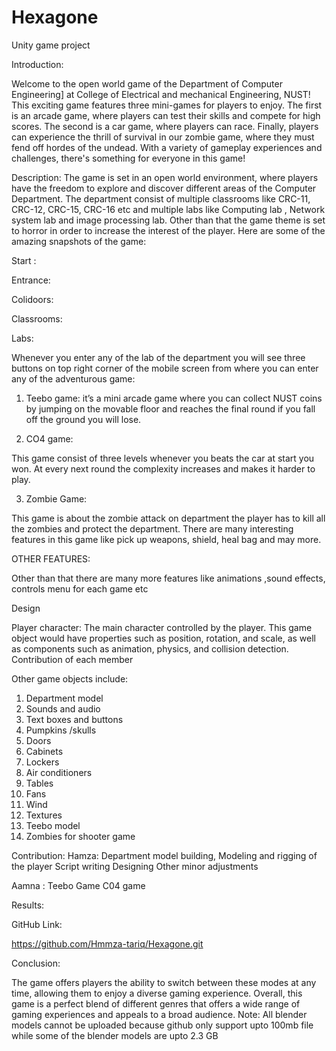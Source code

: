# Hexagone

Unity game project

Introduction:

Welcome to the open world game of the Department of Computer Engineering] at College of Electrical and mechanical Engineering, NUST! This exciting game features three mini-games for players to enjoy. The first is an arcade game, where players can test their skills and compete for high scores. The second is a car game, where players can race. Finally, players can experience the thrill of survival in our zombie game, where they must fend off hordes of the undead. With a variety of gameplay experiences and challenges, there's something for everyone in this game!

Description:
The game is set in an open world environment, where players have the freedom to explore and discover different areas of the Computer Department. The department consist of multiple classrooms like CRC-11, CRC-12, CRC-15, CRC-16 etc and multiple labs like Computing lab , Network system lab and image processing lab. Other than that the game theme is set to horror in order to increase the interest of the player. Here are some of the amazing snapshots of the game:


Start :
 





Entrance: 

Colidoors:
  

 
 


Classrooms:
  

  

Labs:
  


Whenever you enter any of the lab of the department you will see three buttons on top right corner of the mobile screen from where you can enter any of the adventurous game:


1.	Teebo game:
it’s a mini arcade game where you can collect NUST coins by jumping on the movable floor and reaches the final round if you fall off the ground you will lose.

  

2.	CO4 game:

This game consist of three levels whenever you beats the car at start you won. At every next round the complexity increases and makes it harder to play.

  


3.	Zombie Game:

This game is about the zombie attack on department the player has to kill all the zombies and protect the department. There are many interesting features in this game like pick up weapons, shield, heal bag and may more. 
  
 

OTHER FEATURES:

Other than that there are many more features like animations ,sound effects, controls menu for each game etc 


 

Design 

Player character: The main character controlled by the player. This game object would have properties such as position, rotation, and scale, as well as components such as animation, physics, and collision detection.
Contribution of each member

Other game objects include:
1.	Department model
2.	Sounds and audio
3.	Text boxes and buttons
4.	Pumpkins /skulls
5.	Doors 
6.	Cabinets
7.	Lockers
8.	Air conditioners
9.	 Tables
10.	 Fans
11.	 Wind
12.	 Textures
13.	 Teebo model
14.	 Zombies for shooter game

Contribution:
Hamza: Department model building,
              Modeling and rigging of the player
              Script writing
	    Designing
              Other minor adjustments

Aamna : Teebo Game
	     C04 game

Results:
   
  


GitHub Link:

https://github.com/Hmmza-tariq/Hexagone.git


Conclusion:

The game offers players the ability to switch between these modes at any time, allowing them to enjoy a diverse gaming experience. 
Overall, this game is a perfect blend of different genres that offers a wide range of gaming experiences and appeals to a broad audience.
Note:
All blender models cannot be uploaded because github only support upto 100mb file while some of the blender models are upto 2.3 GB
